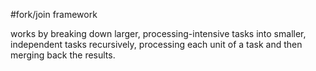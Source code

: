 #fork/join framework

works by breaking down larger, processing-intensive tasks into smaller,
independent tasks recursively, processing each unit of a task and then merging back
the results.

